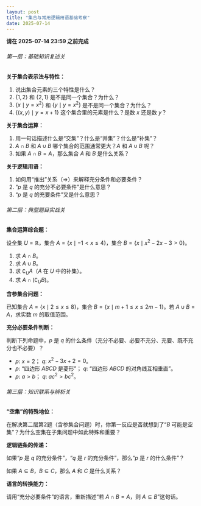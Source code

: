 ```yaml
---
layout: post
title: "集合与常用逻辑用语基础考察"
date: 2025-07-14
---
```

**请在 2025-07-14 23:59 之前完成**

###### 第一层：基础知识复述关

**关于集合表示法与特性：**

1. 说出集合元素的三个特性是什么？
2. $\{1, 2\}$ 和 $\{2, 1\}$ 是不是同一个集合？为什么？
3. $\{x \mid y = x^2\}$ 和 $\{y \mid y = x^2\}$ 是不是同一个集合？为什么？
4. $\{(x, y) \mid y = x + 1\}$ 这个集合里的元素是什么？是数 $x$ 还是数 $y$？

**关于集合运算：**

1. 用一句话描述什么是“交集”？什么是“并集”？什么是“补集”？
2. $A \cap B$ 和 $A \cup B$ 哪个集合的范围通常更大？$A$ 和 $A \cup B$ 呢？
3. 如果 $A \cap B = A$，那么集合 $A$ 和 $B$ 是什么关系？

**关于逻辑用语：**

1. 如何用“推出”关系（$\Rightarrow$）来解释充分条件和必要条件？
2. “$p$ 是 $q$ 的充分不必要条件”是什么意思？
3. “$p$ 是 $q$ 的充要条件”又是什么意思？

###### 第二层：典型题目实战关

**集合运算综合题：**

设全集 $U = \mathbb{R}$，集合 $A = \{x \mid -1 < x \leq 4\}$，集合 $B = \{x \mid x^2 - 2x - 3 > 0\}$。

1. 求 $A \cap B$。
2. 求 $A \cup B$。
3. 求 $\complement_U A$（$A$ 在 $U$ 中的补集）。
4. 求 $A \cap (\complement_U B)$。

**含参集合问题：**

已知集合 $A = \{x \mid 2 \leq x \leq 8\}$，集合 $B = \{x \mid m+1 \leq x \leq 2m-1\}$。若 $A \cup B = A$，求实数 $m$ 的取值范围。

**充分必要条件判断：**

判断下列命题中，$p$ 是 $q$ 的什么条件（充分不必要、必要不充分、充要、既不充分也不必要）？

* $p$: $x = 2$； $q$: $x^2 - 3x + 2 = 0$。
* $p$: “四边形 $ABCD$ 是菱形”； $q$: “四边形 $ABCD$ 的对角线互相垂直”。
* $p$: $a > b$； $q$: $ac^2 > bc^2$。

###### 第三层：知识联系与辨析关

**“空集”的特殊地位：**

在解决第二层第2题（含参集合问题）时，你第一反应是否就想到了“$B$ 可能是空集”？为什么空集在子集问题中如此特殊和重要？

**逻辑链条的传递：**

如果“$p$ 是 $q$ 的充分条件”，“$q$ 是 $r$ 的充分条件”，那么“$p$ 是 $r$ 的什么条件”？

如果 $A \subseteq B$，$B \subseteq C$，那么 $A$ 和 $C$ 是什么关系？

**语言的转换能力：**

请用“充分必要条件”的语言，重新描述“若 $A \cap B = A$，则 $A \subseteq B$”这句话。
